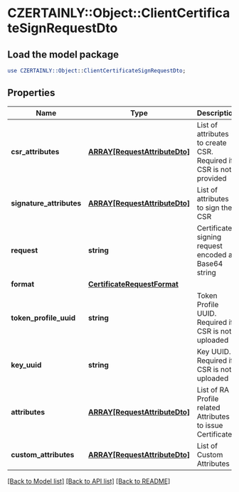# CZERTAINLY::Object::ClientCertificateSignRequestDto

## Load the model package
```perl
use CZERTAINLY::Object::ClientCertificateSignRequestDto;
```

## Properties
Name | Type | Description | Notes
------------ | ------------- | ------------- | -------------
**csr_attributes** | [**ARRAY[RequestAttributeDto]**](RequestAttributeDto.md) | List of attributes to create CSR. Required if CSR is not provided | [optional] 
**signature_attributes** | [**ARRAY[RequestAttributeDto]**](RequestAttributeDto.md) | List of attributes to sign the CSR | [optional] 
**request** | **string** | Certificate signing request encoded as Base64 string | 
**format** | [**CertificateRequestFormat**](CertificateRequestFormat.md) |  | [optional] 
**token_profile_uuid** | **string** | Token Profile UUID. Required if CSR is not uploaded | [optional] 
**key_uuid** | **string** | Key UUID. Required if CSR is not uploaded | [optional] 
**attributes** | [**ARRAY[RequestAttributeDto]**](RequestAttributeDto.md) | List of RA Profile related Attributes to issue Certificate | 
**custom_attributes** | [**ARRAY[RequestAttributeDto]**](RequestAttributeDto.md) | List of Custom Attributes | [optional] 

[[Back to Model list]](../README.md#documentation-for-models) [[Back to API list]](../README.md#documentation-for-api-endpoints) [[Back to README]](../README.md)


